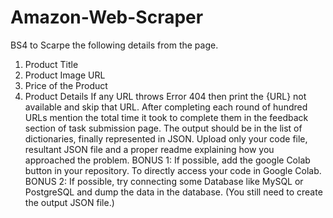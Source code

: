 # Amazon-Web-Scraper
BS4 to Scarpe the following details from the page.
1. Product Title
2. Product Image URL
3. Price of the Product
4. Product Details
If any URL throws Error 404 then print the {URL} not available and skip that URL.
After completing each round of hundred URLs mention the total time it took to complete them in the feedback section of task submission page.
The output should be in the list of dictionaries, finally represented in JSON.
Upload only your code file, resultant JSON file and a proper readme explaining how you approached the problem.
BONUS 1: If possible, add the google Colab button in your repository. To directly access your code in Google Colab.
BONUS 2: If possible, try connecting some Database like MySQL or PostgreSQL and dump the data in the database. (You still need to create the output JSON file.)
